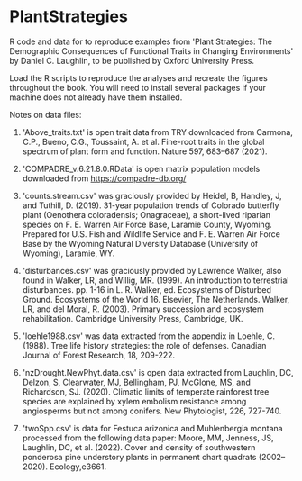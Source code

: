 # PlantStrategies
R code and data for to reproduce examples from 'Plant Strategies: The Demographic Consequences of Functional Traits in Changing Environments' by Daniel C. Laughlin, to be published by Oxford University Press.

Load the R scripts to reproduce the analyses and recreate the figures throughout the book. You will need to install several packages if your machine does not already have them installed.

Notes on data files:

1. 'Above_traits.txt' is open trait data from TRY downloaded from Carmona, C.P., Bueno, C.G., Toussaint, A. et al. Fine-root traits in the global spectrum of plant form and function. Nature 597, 683–687 (2021).

2. 'COMPADRE_v.6.21.8.0.RData' is open matrix population models downloaded from https://compadre-db.org/

3. 'counts.stream.csv' was graciously provided by Heidel, B, Handley, J, and Tuthill, D. (2019). 31-year population trends of Colorado butterfly plant (Oenothera coloradensis; Onagraceae), a short-lived riparian species on F. E. Warren Air Force Base, Laramie County, Wyoming. Prepared for U.S. Fish and Wildlife Service and F. E.  Warren Air Force Base by the Wyoming Natural Diversity Database (University of Wyoming), Laramie, WY.

4. 'disturbances.csv' was graciously provided by Lawrence Walker, also found in
Walker, LR, and Willig, MR. (1999). An introduction to terrestrial disturbances. pp. 1-16 in L. R. Walker, ed. Ecosystems of Disturbed Ground. Ecosystems of the World 16. Elsevier, The Netherlands.
Walker, LR, and del Moral, R. (2003). Primary succession and ecosystem rehabilitation. Cambridge University Press, Cambridge, UK.

5. 'loehle1988.csv' was data extracted from the appendix in Loehle, C. (1988). Tree life history strategies: the role of defenses. Canadian Journal of Forest Research, 18, 209-222.

6. 'nzDrought.NewPhyt.data.csv' is open data extracted from Laughlin, DC, Delzon, S, Clearwater, MJ, Bellingham, PJ, McGlone, MS, and Richardson, SJ. (2020). Climatic limits of temperate rainforest tree species are explained by xylem embolism resistance among angiosperms but not among conifers. New Phytologist, 226, 727-740.

7. 'twoSpp.csv' is data for Festuca arizonica and Muhlenbergia montana processed from the following data paper: Moore, MM, Jenness, JS, Laughlin, DC, et al. (2022). Cover and density of southwestern ponderosa pine understory plants in permanent chart quadrats (2002–2020). Ecology,e3661.
